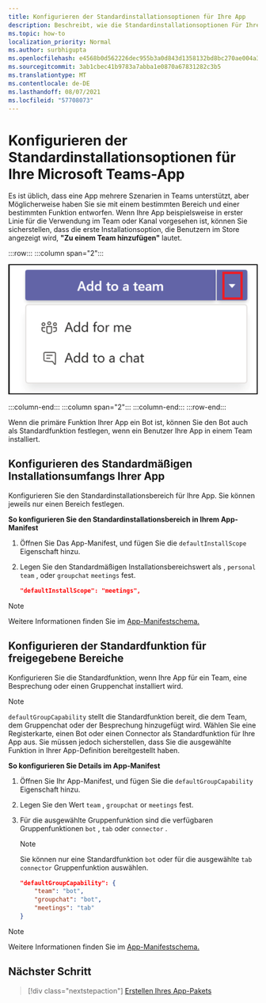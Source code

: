 ```yaml
---
title: Konfigurieren der Standardinstallationsoptionen für Ihre App
description: Beschreibt, wie die Standardinstallationsoptionen Für Ihre App angegeben werden.
ms.topic: how-to
localization_priority: Normal
ms.author: surbhigupta
ms.openlocfilehash: e4568b0d562226dec955b3a0d843d1358132bd8bc270ae004a35218e26c35ef6
ms.sourcegitcommit: 3ab1cbec41b9783a7abba1e0870a67831282c3b5
ms.translationtype: MT
ms.contentlocale: de-DE
ms.lasthandoff: 08/07/2021
ms.locfileid: "57708073"
---
```

# <a name="configure-default-install-options-for-your-microsoft-teams-app"></a>Konfigurieren der Standardinstallationsoptionen für Ihre Microsoft Teams-App

Es ist üblich, dass eine App mehrere Szenarien in Teams unterstützt, aber Möglicherweise haben Sie sie mit einem bestimmten Bereich und einer bestimmten Funktion entworfen. Wenn Ihre App beispielsweise in erster Linie für die Verwendung im Team oder Kanal vorgesehen ist, können Sie sicherstellen, dass die erste Installationsoption, die Benutzern im Store angezeigt wird, **"Zu einem Team hinzufügen"** lautet.

:::row:::
   :::column span="2":::

![Hinzufügen eines App-Dropdownbeispiels](../../assets/images/compose-extensions/addanapp.png)

   :::column-end:::
   :::column span="2":::
   :::column-end:::
:::row-end:::

Wenn die primäre Funktion Ihrer App ein Bot ist, können Sie den Bot auch als Standardfunktion festlegen, wenn ein Benutzer Ihre App in einem Team installiert.

## <a name="configure-your-apps-default-install-scope"></a>Konfigurieren des Standardmäßigen Installationsumfangs Ihrer App

Konfigurieren Sie den Standardinstallationsbereich für Ihre App. Sie können jeweils nur einen Bereich festlegen.

**So konfigurieren Sie den Standardinstallationsbereich in Ihrem App-Manifest**

1. Öffnen Sie Das App-Manifest, und fügen Sie die `defaultInstallScope` Eigenschaft hinzu.
2. Legen Sie den Standardmäßigen Installationsbereichswert als , `personal` `team` , oder `groupchat` `meetings` fest.

    ```json
    "defaultInstallScope": "meetings",
    ```

> [!NOTE]
> Weitere Informationen finden Sie im [App-Manifestschema.](~/resources/schema/manifest-schema.md)

## <a name="configure-the-default-capability-for-shared-scopes"></a>Konfigurieren der Standardfunktion für freigegebene Bereiche

Konfigurieren Sie die Standardfunktion, wenn Ihre App für ein Team, eine Besprechung oder einen Gruppenchat installiert wird.

> [!NOTE]
> `defaultGroupCapability` stellt die Standardfunktion bereit, die dem Team, dem Gruppenchat oder der Besprechung hinzugefügt wird. Wählen Sie eine Registerkarte, einen Bot oder einen Connector als Standardfunktion für Ihre App aus. Sie müssen jedoch sicherstellen, dass Sie die ausgewählte Funktion in Ihrer App-Definition bereitgestellt haben.

**So konfigurieren Sie Details im App-Manifest**

1. Öffnen Sie Ihr App-Manifest, und fügen Sie die `defaultGroupCapability` Eigenschaft hinzu.
2. Legen Sie den Wert `team` , `groupchat` or `meetings` fest.
3. Für die ausgewählte Gruppenfunktion sind die verfügbaren Gruppenfunktionen `bot` , `tab` oder `connector` . 

    > [!NOTE]
    > Sie können nur eine Standardfunktion `bot` oder für die ausgewählte `tab` `connector` Gruppenfunktion auswählen.

    ```json
    "defaultGroupCapability": {
        "team": "bot",
        "groupchat": "bot",
        "meetings": "tab"
    }
    ```

> [!NOTE]
> Weitere Informationen finden Sie im [App-Manifestschema.](~/resources/schema/manifest-schema.md)

## <a name="next-step"></a>Nächster Schritt

> [!div class="nextstepaction"]
> [Erstellen Ihres App-Pakets](~/concepts/build-and-test/apps-package.md)
